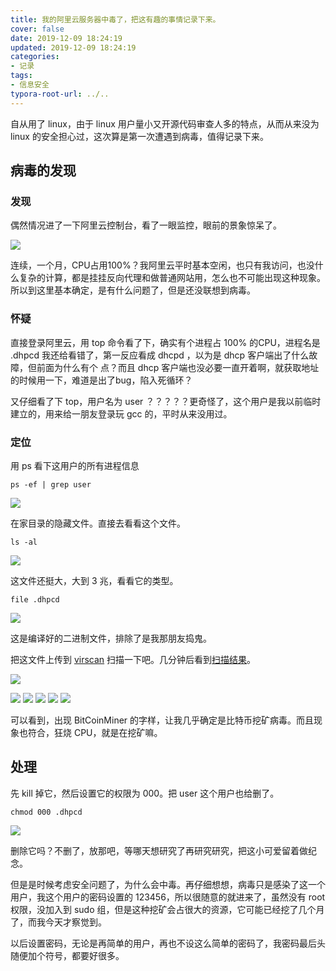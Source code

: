 ```yaml
---
title: 我的阿里云服务器中毒了，把这有趣的事情记录下来。
cover: false
date: 2019-12-09 18:24:19
updated: 2019-12-09 18:24:19
categories:
- 记录
tags:
- 信息安全
typora-root-url: ../..
---
```


自从用了 linux，由于 linux 用户量小又开源代码审查人多的特点，从而从来没为 linux 的安全担心过，这次算是第一次遭遇到病毒，值得记录下来。

<!--more-->

## 病毒的发现

### 发现

偶然情况进了一下阿里云控制台，看了一眼监控，眼前的景象惊呆了。

![](/img/ali-cpu.png)

连续，一个月，CPU占用100%？我阿里云平时基本空闲，也只有我访问，也没什么复杂的计算，都是挂挂反向代理和做普通网站用，怎么也不可能出现这种现象。所以到这里基本确定，是有什么问题了，但是还没联想到病毒。

### 怀疑

直接登录阿里云，用 top 命令看了下，确实有个进程占 100% 的CPU，进程名是 .dhpcd 我还给看错了，第一反应看成 dhcpd ，以为是 dhcp 客户端出了什么故障，但前面为什么有个 点？而且 dhcp 客户端也没必要一直开着啊，就获取地址的时候用一下，难道是出了bug，陷入死循环？

又仔细看了下 top，用户名为 user ？？？？？更奇怪了，这个用户是我以前临时建立的，用来给一朋友登录玩 gcc 的，平时从来没用过。

### 定位

用 ps 看下这用户的所有进程信息

```shell
ps -ef | grep user
```

![](/img/vir-proc.png)

在家目录的隐藏文件。直接去看看这个文件。

```shell
ls -al
```

![](/img/vir-file.png)

这文件还挺大，大到 3 兆，看看它的类型。

```shell
file .dhpcd
```

![](/img/vir-type.png)

这是编译好的二进制文件，排除了是我那朋友捣鬼。

把这文件上传到 [virscan](https://www.virscan.org/) 扫描一下吧。几分钟后看到[扫描结果](http://r.virscan.org/language/zh-cn/report/f17b54910531cf6e2d98a963acadab48)。

![](/img/vir-scan-result.png)

![](/img/vir-scan-result-1.png)
![](/img/vir-scan-result-2.png)
![](/img/vir-scan-result-3.png)
![](/img/vir-scan-result-4.png)
![](/img/vir-scan-result-5.png)

可以看到，出现 BitCoinMiner 的字样，让我几乎确定是比特币挖矿病毒。而且现象也符合，狂烧 CPU，就是在挖矿嘛。

## 处理

先 kill 掉它，然后设置它的权限为 000。把 user 这个用户也给删了。

```shell
chmod 000 .dhpcd
```

![](/img/vir-000.png)

删除它吗？不删了，放那吧，等哪天想研究了再研究研究，把这小可爱留着做纪念。

但是是时候考虑安全问题了，为什么会中毒。再仔细想想，病毒只是感染了这一个用户，我这个用户的密码设置的 123456，所以很随意的就进来了，虽然没有 root 权限，没加入到 sudo 组，但是这种挖矿会占很大的资源，它可能已经挖了几个月了，而我今天才察觉到。



以后设置密码，无论是再简单的用户，再也不设这么简单的密码了，我密码最后头随便加个符号，都要好很多。